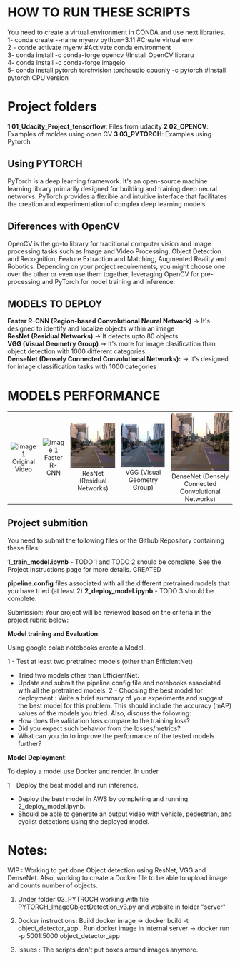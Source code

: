 # HOW TO RUN THESE SCRIPTS
You need to create a virtual environment in CONDA and use next libraries. <br>
1-  conda create --name myenv python=3.11 #Create virtual env <br>
2 - conde activate myenv #Activate conda environment <br>
3-  conda install -c conda-forge opencv #Install OpenCV libraru <br> 
4-  conda install -c conda-forge imageio <br>
5-  conda install pytorch torchvision torchaudio cpuonly -c pytorch #Install pytorch CPU version <br>


# Project folders

**1 01_Udacity_Project_tensorflow**: Files from udacity
**2 02_OPENCV**: Examples of moldes using open CV
**3 03_PYTORCH**: Examples using Pytorch  

## Using PYTORCH
PyTorch is a deep learning framework. It's an open-source machine learning library primarily designed for building and training deep neural networks. PyTorch provides a flexible and intuitive interface that facilitates the creation and experimentation of complex deep learning models.

## Diferences with OpenCV
OpenCV is the go-to library for traditional computer vision and image processing tasks such as Image and Video Processing, Object Detection and Recognition, Feature Extraction and Matching, Augmented Reality and Robotics. Depending on your project requirements, you might choose one over the other or even use them together, leveraging OpenCV for pre-processing and PyTorch for nodel training and inference.

## MODELS TO DEPLOY

**Faster R-CNN (Region-based Convolutional Neural Network)** -> It's designed to identify and localize objects within an image <br>
**ResNet (Residual Networks)** -> It detects upto 80 objects. <br>
**VGG (Visual Geometry Group)** -> It's more for image clasification than object detection with 1000 different categories. <br>
**DenseNet (Densely Connected Convolutional Networks):** -> It's designed for image classification tasks with 1000 categories <br>


# MODELS PERFORMANCE
<table>
  <tr>
    <td align="center"><img src="https://github.com/marcjesus/udacity/blob/main/01_ObjectDetection/video.gif" alt="Image 1" width="400" /> Original Video</td>
    <td align="center"><img src="https://github.com/marcjesus/udacity/blob/main/01_ObjectDetection/Fasterrcnn.gif" alt="Image 1" width="400" /> Faster R-CNN</td>    
    <td align="center"><img src="https://github.com/marcjesus/udacity/blob/main/01_ObjectDetection/OPENCV_output_gif.gif" alt="Image 2" width="400" /> ResNet (Residual Networks)</td>
    <td align="center"><img src="https://github.com/marcjesus/udacity/blob/main/01_ObjectDetection/output.gif" alt="Image 1" width="400" /> VGG (Visual Geometry Group) </td>
    <td align="center"><img src="https://github.com/marcjesus/udacity/blob/main/01_ObjectDetection/OPENCV_output_gif.gif" alt="Image 2" width="400" />DenseNet (Densely Connected Convolutional Networks)</td>    
  </tr>
</table>


## Project submition

You need to submit the following files or the Github Repository containing these files:

**1_train_model.ipynb** - TODO 1 and TODO 2 should be complete. See the Project Instructions page for more details. 
CREATED 

**pipeline.config** files associated with all the different pretrained models that you have tried (at least 2)
**2_deploy_model.ipynb** - TODO 3 should be complete.

Submission: Your project will be reviewed based on the criteria in the project rubric below:

**Model training and Evaluation**: 

Using google colab notebooks create a Model. 

1 - Test at least two pretrained models (other than EfficientNet) 
  - Tried two models other than EfficientNet.
  - Update and submit the pipeline.config file and notebooks associated with all the pretrained models.
2 - Choosing the best model for deployment : Write a brief summary of your experiments and suggest the best model for this problem. This should include the accuracy (mAP) values of the models you tried. Also, discuss the following:
  - How does the validation loss compare to the training loss?
  - Did you expect such behavior from the losses/metrics?
  - What can you do to improve the performance of the tested models further?

**Model Deployment**:


To deploy a model use Docker and render.
In under 

1 - Deploy the best model and run inference.
  - Deploy the best model in AWS by completing and running 2_deploy_model.ipynb.
  - Should be able to generate an output video with vehicle, pedestrian, and cyclist detections using the deployed model.


# Notes:

WIP : Working to get done Object detection using ResNet, VGG and DenseNet. Also, working to create a Docker file to be able to upload image and counts number of objects. 
1) Under folder 03_PYTROCH working with file PYTORCH_ImageObjectDetection_v3.py and website in folder "server"
2) Docker instructions:
   Build docker image -> docker build -t object_detector_app .
   Run docker image in internal server -> docker run -p 5001:5000 object_detector_app 

3) Issues : The scripts don't put boxes around images anymore.




